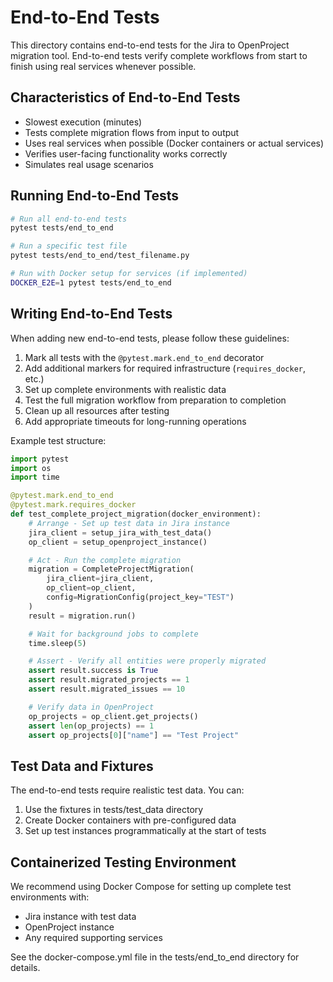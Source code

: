 # End-to-End Tests

This directory contains end-to-end tests for the Jira to OpenProject migration tool. End-to-end tests verify complete workflows from start to finish using real services whenever possible.

## Characteristics of End-to-End Tests

- Slowest execution (minutes)
- Tests complete migration flows from input to output
- Uses real services when possible (Docker containers or actual services)
- Verifies user-facing functionality works correctly
- Simulates real usage scenarios

## Running End-to-End Tests

```bash
# Run all end-to-end tests
pytest tests/end_to_end

# Run a specific test file
pytest tests/end_to_end/test_filename.py

# Run with Docker setup for services (if implemented)
DOCKER_E2E=1 pytest tests/end_to_end
```

## Writing End-to-End Tests

When adding new end-to-end tests, please follow these guidelines:

1. Mark all tests with the `@pytest.mark.end_to_end` decorator
2. Add additional markers for required infrastructure (`requires_docker`, etc.)
3. Set up complete environments with realistic data
4. Test the full migration workflow from preparation to completion
5. Clean up all resources after testing
6. Add appropriate timeouts for long-running operations

Example test structure:

```python
import pytest
import os
import time

@pytest.mark.end_to_end
@pytest.mark.requires_docker
def test_complete_project_migration(docker_environment):
    # Arrange - Set up test data in Jira instance
    jira_client = setup_jira_with_test_data()
    op_client = setup_openproject_instance()

    # Act - Run the complete migration
    migration = CompleteProjectMigration(
        jira_client=jira_client,
        op_client=op_client,
        config=MigrationConfig(project_key="TEST")
    )
    result = migration.run()

    # Wait for background jobs to complete
    time.sleep(5)

    # Assert - Verify all entities were properly migrated
    assert result.success is True
    assert result.migrated_projects == 1
    assert result.migrated_issues == 10

    # Verify data in OpenProject
    op_projects = op_client.get_projects()
    assert len(op_projects) == 1
    assert op_projects[0]["name"] == "Test Project"
```

## Test Data and Fixtures

The end-to-end tests require realistic test data. You can:

1. Use the fixtures in tests/test_data directory
2. Create Docker containers with pre-configured data
3. Set up test instances programmatically at the start of tests

## Containerized Testing Environment

We recommend using Docker Compose for setting up complete test environments with:
- Jira instance with test data
- OpenProject instance
- Any required supporting services

See the docker-compose.yml file in the tests/end_to_end directory for details.
